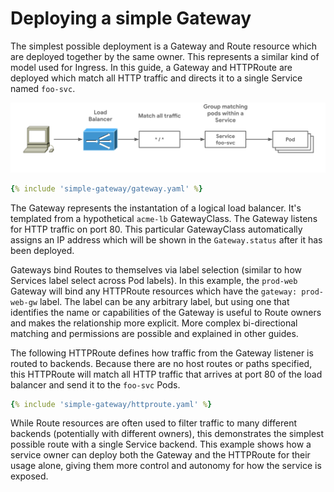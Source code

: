 # Deploying a simple Gateway

The simplest possible deployment is a Gateway and Route resource which are
deployed together by the same owner. This represents a similar kind of model
used for Ingress. In this guide, a Gateway and HTTPRoute are deployed which
match all HTTP traffic and directs it to a single Service named `foo-svc`. 

![Simple Gateway](single-service-gateway.png)

```yaml  
{% include 'simple-gateway/gateway.yaml' %} 
```

The Gateway represents the instantation of a logical load balancer. It's
templated from a hypothetical `acme-lb` GatewayClass. The Gateway listens for
HTTP traffic on port 80. This particular GatewayClass automatically assigns an
IP address which will be shown in the `Gateway.status` after it has been
deployed. 

Gateways bind Routes to themselves via label selection (similar to how Services
label select across Pod labels). In this example, the `prod-web` Gateway will
bind any HTTPRoute resources which have the `gateway: prod-web-gw` label. The
label can be any arbitrary label, but using one that identifies the name or
capabilities of the Gateway is useful to Route owners and makes the relationship
more explicit. More complex bi-directional matching and permissions are possible
and explained in other guides.

The following HTTPRoute defines how traffic from the Gateway listener is routed
to backends. Because there are no host routes or paths specified, this HTTPRoute
will match all HTTP traffic that arrives at port 80 of the load balancer and
send it to the `foo-svc` Pods. 

```yaml  
{% include 'simple-gateway/httproute.yaml' %} 
```

While Route resources are often used to filter traffic to many different
backends (potentially with different owners), this demonstrates the simplest
possible route with a single Service backend. This example shows how a service
owner can deploy both the Gateway and the HTTPRoute for their usage alone,
giving them more control and autonomy for how the service is exposed. 